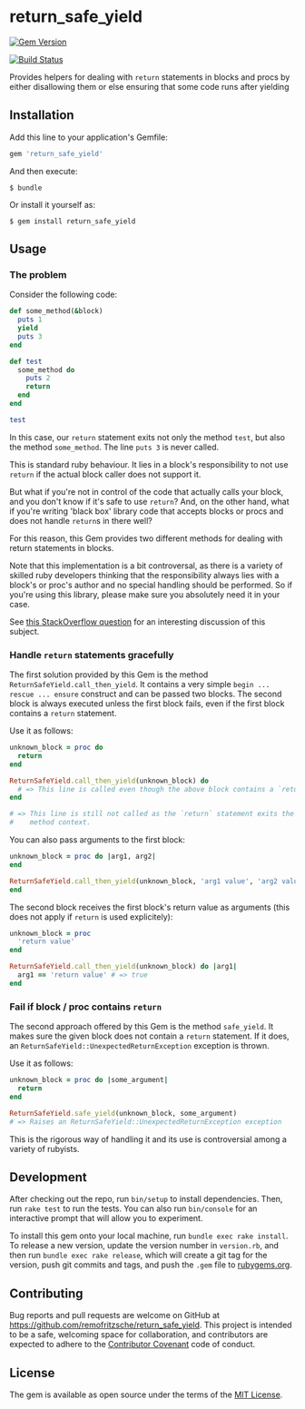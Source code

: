 # return_safe_yield

[![Gem Version](https://badge.fury.io/rbreturn_safe_yield.svg)](https://badge.fury.io/rb/return_safe_yield)

[![Build Status](https://travis-ci.org/remofritzsche/return_safe_yield.svg?branch=master)](https://travis-ci.org/remofritzsche/return_safe_yield)

Provides helpers for dealing with `return` statements in blocks
and procs by either disallowing them or else ensuring that some code
runs after yielding

## Installation

Add this line to your application's Gemfile:

```ruby
gem 'return_safe_yield'
```

And then execute:

    $ bundle

Or install it yourself as:

    $ gem install return_safe_yield

## Usage

### The problem

Consider the following code:

```ruby
def some_method(&block)
  puts 1
  yield
  puts 3
end

def test
  some_method do
    puts 2
    return
  end
end

test
```

In this case, our `return` statement exits not only the method `test`, but also
the method `some_method`. The line `puts 3` is never called.

This is standard ruby behaviour. It lies in a block's responsibility to not use
`return` if the actual block caller does not support it.

But what if you're not in control of the code that actually calls your block,
and you don't know if it's safe to use `return`? And, on the other hand, what if
you're writing 'black box' library code that accepts blocks or procs and does
not handle `return`s in there well?

For this reason, this Gem provides two different methods for dealing with return
statements in blocks.

Note that this implementation is a bit controversal, as there is a variety of
skilled ruby developers thinking that the responsibility always lies with a
block's or proc's author and no special handling should be performed. So if
you're using this library, please make sure you absolutely need it in your case.

See [this StackOverflow question](http://stackoverflow.com/questions/41100983)
for an interesting discussion of this subject.

### Handle `return` statements gracefully

The first solution provided by this Gem is the method
`ReturnSafeYield.call_then_yield`. It contains a very simple `begin ... rescue ...
ensure` construct and can be passed two blocks. The second block is always
executed unless the first block fails, even if the first block contains a
`return` statement.

Use it as follows:

```ruby
unknown_block = proc do
  return
end

ReturnSafeYield.call_then_yield(unknown_block) do
  # => This line is called even though the above block contains a `return`.
end

# => This line is still not called as the `return` statement exits the current
#    method context.
```

You can also pass arguments to the first block:

```ruby
unknown_block = proc do |arg1, arg2|
end

ReturnSafeYield.call_then_yield(unknown_block, 'arg1 value', 'arg2 value') do
end
```

The second block receives the first block's return value as arguments (this
does not apply if `return` is used explicitely):

```ruby
unknown_block = proc
  'return value'
end

ReturnSafeYield.call_then_yield(unknown_block) do |arg1|
  arg1 == 'return value' # => true
end
```

### Fail if block / proc contains `return`

The second approach offered by this Gem is the method `safe_yield`. It makes
sure the given block does not contain a `return` statement. If it does, an
`ReturnSafeYield::UnexpectedReturnException` exception is thrown.

Use it as follows:

```ruby
unknown_block = proc do |some_argument|
  return
end

ReturnSafeYield.safe_yield(unknown_block, some_argument)
# => Raises an ReturnSafeYield::UnexpectedReturnException exception
```

This is the rigorous way of handling it and its use is controversial among a
variety of rubyists.

## Development

After checking out the repo, run `bin/setup` to install dependencies. Then, run
`rake test` to run the tests. You can also run `bin/console` for an interactive
prompt that will allow you to experiment.

To install this gem onto your local machine, run `bundle exec rake install`. To
release a new version, update the version number in `version.rb`, and then run
`bundle exec rake release`, which will create a git tag for the version, push
git commits and tags, and push the `.gem` file to
[rubygems.org](https://rubygems.org).

## Contributing

Bug reports and pull requests are welcome on GitHub at
https://github.com/remofritzsche/return_safe_yield. This project is intended to
be a safe, welcoming space for collaboration, and contributors are expected to
adhere to the [Contributor Covenant](http://contributor-covenant.org) code of
conduct.

## License

The gem is available as open source under the terms of the [MIT
License](http://opensource.org/licenses/MIT).
